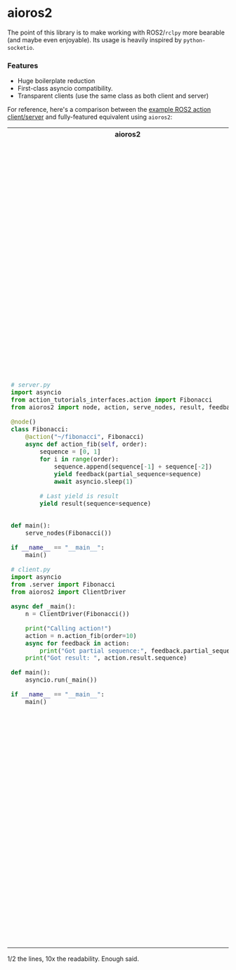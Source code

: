 # aioros2
The point of this library is to make working with ROS2/`rclpy` more bearable (and maybe even enjoyable). Its usage is heavily inspired by `python-socketio`.

### Features
- Huge boilerplate reduction
- First-class asyncio compatibility.
- Transparent clients (use the same class as both client and server)


For reference, here's a comparison between the [example ROS2 action client/server](https://docs.ros.org/en/foxy/Tutorials/Intermediate/Writing-an-Action-Server-Client/Py.html) and fully-featured equivalent using `aioros2`:

<table>
<tr>
<th> aioros2 </th> <th> rclpy </th>
</tr>
<tr>
<td> 

```python
# server.py
import asyncio
from action_tutorials_interfaces.action import Fibonacci
from aioros2 import node, action, serve_nodes, result, feedback

@node()
class Fibonacci:
    @action("~/fibonacci", Fibonacci)
    async def action_fib(self, order):
        sequence = [0, 1]
        for i in range(order):
            sequence.append(sequence[-1] + sequence[-2])
            yield feedback(partial_sequence=sequence)
            await asyncio.sleep(1)

        # Last yield is result
        yield result(sequence=sequence)
        

def main():
    serve_nodes(Fibonacci())

if __name__ == "__main__":
    main()
```
```python
# client.py
import asyncio
from .server import Fibonacci
from aioros2 import ClientDriver

async def _main():
    n = ClientDriver(Fibonacci())

    print("Calling action!")
    action = n.action_fib(order=10)
    async for feedback in action:
        print("Got partial sequence:", feedback.partial_sequence)
    print("Got result: ", action.result.sequence)

def main():
    asyncio.run(_main())

if __name__ == "__main__":
    main()

```

</td>
<td> 

```python
# Server.py
import time

import rclpy
from rclpy.action import ActionServer
from rclpy.node import Node

from action_tutorials_interfaces.action import Fibonacci


class FibonacciActionServer(Node):

    def __init__(self):
        super().__init__('fibonacci_action_server')
        self._action_server = ActionServer(
            self,
            Fibonacci,
            'fibonacci',
            self.execute_callback)

    def execute_callback(self, goal_handle):
        self.get_logger().info('Executing goal...')

        feedback_msg = Fibonacci.Feedback()
        feedback_msg.partial_sequence = [0, 1]

        for i in range(1, goal_handle.request.order):
            feedback_msg.partial_sequence.append(
                feedback_msg.partial_sequence[i] + feedback_msg.partial_sequence[i-1])
            self.get_logger().info('Feedback: {0}'.format(feedback_msg.partial_sequence))
            goal_handle.publish_feedback(feedback_msg)
            time.sleep(1)

        goal_handle.succeed()

        result = Fibonacci.Result()
        result.sequence = feedback_msg.partial_sequence
        return result


def main(args=None):
    rclpy.init(args=args)

    fibonacci_action_server = FibonacciActionServer()

    rclpy.spin(fibonacci_action_server)


if __name__ == '__main__':
    main()
```
```python
# Client.py
import rclpy
from rclpy.action import ActionClient
from rclpy.node import Node

from action_tutorials_interfaces.action import Fibonacci


class FibonacciActionClient(Node):

    def __init__(self):
        super().__init__('fibonacci_action_client')
        self._action_client = ActionClient(self, Fibonacci, 'fibonacci')

    def send_goal(self, order):
        goal_msg = Fibonacci.Goal()
        goal_msg.order = order

        self._action_client.wait_for_server()

        self._send_goal_future = self._action_client.send_goal_async(goal_msg, feedback_callback=self.feedback_callback)

        self._send_goal_future.add_done_callback(self.goal_response_callback)

    def goal_response_callback(self, future):
        goal_handle = future.result()
        if not goal_handle.accepted:
            self.get_logger().info('Goal rejected :(')
            return

        self.get_logger().info('Goal accepted :)')

        self._get_result_future = goal_handle.get_result_async()
        self._get_result_future.add_done_callback(self.get_result_callback)

    def get_result_callback(self, future):
        result = future.result().result
        self.get_logger().info('Result: {0}'.format(result.sequence))
        rclpy.shutdown()

    def feedback_callback(self, feedback_msg):
        feedback = feedback_msg.feedback
        self.get_logger().info('Received feedback: {0}'.format(feedback.partial_sequence))


def main(args=None):
    rclpy.init(args=args)

    action_client = FibonacciActionClient()

    action_client.send_goal(10)

    rclpy.spin(action_client)


if __name__ == '__main__':
    main()
```

</td>
</table>

1/2 the lines, 10x the readability. Enough said.